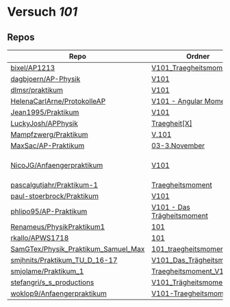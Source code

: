 # Versuch *101*

## Repos

|                                       Repo                                       |                                                                         Ordner                                                                         |                                                                                                                                                                                                                         PDFs                                                                                                                                                                                                                          |
|----------------------------------------------------------------------------------|--------------------------------------------------------------------------------------------------------------------------------------------------------|-------------------------------------------------------------------------------------------------------------------------------------------------------------------------------------------------------------------------------------------------------------------------------------------------------------------------------------------------------------------------------------------------------------------------------------------------------|
|[bixel/AP1213](../repo/bixel/AP1213)                                              |[V101_Traegheitsmoment](https://github.com/bixel/AP1213/tree/master/V101_Traegheitsmoment)                                                              |[00_protokoll.pdf](https://docs.google.com/viewer?url=https://raw.githubusercontent.com/bixel/AP1213/master/V101_Traegheitsmoment/00_protokoll.pdf)                                                                                                                                                                                                                                                                                                    |
|[dagbjoern/AP-Physik](../repo/dagbjoern/AP-Physik)                                |[V101](https://github.com/dagbjoern/AP-Physik/tree/master/V101)                                                                                         |[main.pdf](https://docs.google.com/viewer?url=https://raw.githubusercontent.com/dagbjoern/AP-Physik/master/V101/main.pdf)                                                                                                                                                                                                                                                                                                                              |
|[dlmsr/praktikum](../repo/dlmsr/praktikum)                                        |[V101](https://github.com/dlmsr/praktikum/tree/master/V101)                                                                                             |–                                                                                                                                                                                                                                                                                                                                                                                                                                                      |
|[HelenaCarlArne/ProtokolleAP](../repo/HelenaCarlArne/ProtokolleAP)                |[V101 - Angular Momentum](https://github.com/HelenaCarlArne/ProtokolleAP/tree/master/V101%20-%20Angular%20Momentum)                                     |–                                                                                                                                                                                                                                                                                                                                                                                                                                                      |
|[Jean1995/Praktikum](../repo/Jean1995/Praktikum)                                  |[V101](https://github.com/Jean1995/Praktikum/tree/master/V101)                                                                                          |[V101.pdf](https://docs.google.com/viewer?url=https://raw.githubusercontent.com/Jean1995/Praktikum/master/Protokolle_Fertig/V101.pdf)                                                                                                                                                                                                                                                                                                                  |
|[LuckyJosh/APPhysik](../repo/LuckyJosh/APPhysik)                                  |[Traegheit[X]](https://github.com/LuckyJosh/APPhysik/tree/master/Traegheit%5BX%5D)                                                                      |–                                                                                                                                                                                                                                                                                                                                                                                                                                                      |
|[Mampfzwerg/Praktikum](../repo/Mampfzwerg/Praktikum)                              |[V.101](https://github.com/Mampfzwerg/Praktikum/tree/master/V.101)                                                                                      |[main.pdf](https://docs.google.com/viewer?url=https://raw.githubusercontent.com/Mampfzwerg/Praktikum/master/V.101/latex-template/main.pdf)                                                                                                                                                                                                                                                                                                             |
|[MaxSac/AP-Praktikum](../repo/MaxSac/AP-Praktikum)                                |[03-3.November](https://github.com/MaxSac/AP-Praktikum/tree/master/03-3.November)                                                                       |[main.pdf](https://docs.google.com/viewer?url=https://raw.githubusercontent.com/MaxSac/AP-Praktikum/master/03-3.November/build/main.pdf)                                                                                                                                                                                                                                                                                                               |
|[NicoJG/Anfaengerpraktikum](../repo/NicoJG/Anfaengerpraktikum)                    |[V101](https://github.com/NicoJG/Anfaengerpraktikum/tree/master/V101)                                                                                   |[Abgabe.pdf](https://docs.google.com/viewer?url=https://raw.githubusercontent.com/NicoJG/Anfaengerpraktikum/master/V101/Abgabe.pdf)<br/>[Abgabe_korrigiert.pdf](https://docs.google.com/viewer?url=https://raw.githubusercontent.com/NicoJG/Anfaengerpraktikum/master/V101/Abgabe_korrigiert.pdf)<br/>[V101_Feedback.pdf](https://docs.google.com/viewer?url=https://raw.githubusercontent.com/NicoJG/Anfaengerpraktikum/master/V101/V101_Feedback.pdf)|
|[pascalgutjahr/Praktikum-1](../repo/pascalgutjahr/Praktikum-1)                    |[Traegheitsmoment](https://github.com/pascalgutjahr/Praktikum-1/tree/master/Traegheitsmoment)                                                           |–                                                                                                                                                                                                                                                                                                                                                                                                                                                      |
|[paul-stoerbrock/Praktikum](../repo/paul-stoerbrock/Praktikum)                    |[V101](https://github.com/paul-stoerbrock/Praktikum/tree/master/V101)                                                                                   |–                                                                                                                                                                                                                                                                                                                                                                                                                                                      |
|[phlipo95/AP-Praktikum](../repo/phlipo95/AP-Praktikum)                            |[V101 - Das Trägheitsmoment](https://github.com/phlipo95/AP-Praktikum/tree/master/V101%20-%20Das%20Tr%C3%A4gheitsmoment)                                |–                                                                                                                                                                                                                                                                                                                                                                                                                                                      |
|[Renameus/PhysikPraktikum1](../repo/Renameus/PhysikPraktikum1)                    |[101](https://github.com/Renameus/PhysikPraktikum1/tree/master/Versuche/101)                                                                            |[protokoll.pdf](https://docs.google.com/viewer?url=https://raw.githubusercontent.com/Renameus/PhysikPraktikum1/master/Versuche/101/protokoll.pdf)                                                                                                                                                                                                                                                                                                      |
|[rkallo/APWS1718](../repo/rkallo/APWS1718)                                        |[101](https://github.com/rkallo/APWS1718/tree/master/101)                                                                                               |[Korrektur .pdf](https://docs.google.com/viewer?url=https://raw.githubusercontent.com/rkallo/APWS1718/master/101/Korrektur%20.pdf)                                                                                                                                                                                                                                                                                                                     |
|[SamGTex/Physik_Praktikum_Samuel_Max](../repo/SamGTex/Physik_Praktikum_Samuel_Max)|[101_traegheitsmoment](https://github.com/SamGTex/Physik_Praktikum_Samuel_Max/tree/master/101_traegheitsmoment)                                         |–                                                                                                                                                                                                                                                                                                                                                                                                                                                      |
|[smjhnits/Praktikum_TU_D_16-17](../repo/smjhnits/Praktikum_TU_D_16-17)            |[V101_Das_Trägheitsmoment](https://github.com/smjhnits/Praktikum_TU_D_16-17/tree/master/Anf%C3%A4ngerpraktikum/Protokolle/V101_Das_Tr%C3%A4gheitsmoment)|[V101.pdf](https://docs.google.com/viewer?url=https://raw.githubusercontent.com/smjhnits/Praktikum_TU_D_16-17/master/Anf%C3%A4ngerpraktikum/Fertige%20Protokolle/V101.pdf)                                                                                                                                                                                                                                                                             |
|[smjolame/Praktikum_1](../repo/smjolame/Praktikum_1)                              |[Traegheitsmoment_V101](https://github.com/smjolame/Praktikum_1/tree/master/Traegheitsmoment_V101)                                                      |–                                                                                                                                                                                                                                                                                                                                                                                                                                                      |
|[stefangri/s_s_productions](../repo/stefangri/s_s_productions)                    |[V101_Trägheitsmoment](https://github.com/stefangri/s_s_productions/tree/master/PHY341/V101_Tr%C3%A4gheitsmoment)                                       |–                                                                                                                                                                                                                                                                                                                                                                                                                                                      |
|[woklop9/Anfaengerpraktikum](../repo/woklop9/Anfaengerpraktikum)                  |[V101-Traegheitsmoment](https://github.com/woklop9/Anfaengerpraktikum/tree/master/V101-Traegheitsmoment)                                                |–                                                                                                                                                                                                                                                                                                                                                                                                                                                      |

